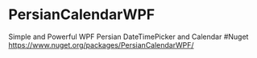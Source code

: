 # PersianCalendarWPF
Simple and Powerful WPF Persian DateTimePicker and Calendar
#Nuget
https://www.nuget.org/packages/PersianCalendarWPF/
